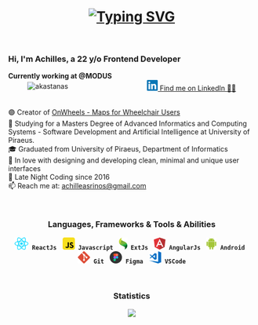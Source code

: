 <h1 align="center">
  <a href="https://git.io/typing-svg"><img src="https://readme-typing-svg.herokuapp.com?font=Roboto&weight=600&size=30&pause=1000&center=true&width=435&lines=Hello+There+%F0%9F%91%8B;I+am+Achilles;Nice+to+meet+you+%F0%9F%98%84" alt="Typing SVG" /></a>
</h1>

<br>
<p align="left"></p>
  <h3>Hi, I'm Achilles, a 22 y/o Frontend Developer</h3>
  <b>Currently working at @MODUS</b>
  <div style="display: flex; align-items: center;justify-content: space-around;">
    <img style="display: inline-block" src="https://komarev.com/ghpvc/?username=akastanas&label=Profile%20views&color=ce9927&style=flat" alt="akastanas" /> 
    &nbsp;
    <a href="https://www.linkedin.com/in/akastanas/" title="LinkedIn Profile"><img width="22" src="images/linkedin.svg"> Find me on LinkedIn 🙋‍♂️</a>
  </div>
  <br>
  
  🟣 Creator of <a href="https://github.com/AchillesKastanas/OnWheels-Maps-for-Wheelchair-Users-Beta">OnWheels - Maps for Wheelchair Users  </a>
  <br>
  📖 Studying for a Masters Degree of Advanced Informatics and Computing Systems - Software Development and Artificial Intelligence at University of Piraeus.
  <br>
  🎓 Graduated from University of Piraeus, Department of Informatics 
  <br>
  🌌 In love with designing and developing clean, minimal and unique user interfaces 
  <br>
  🌃 Late Night Coding since 2016 
  <br>
  📫 Reach me at: <a href="mailto:achilleasrinos@gmail.com">achilleasrinos@gmail.com</a>
</p>
<br>

<h3 align="center">Languages, Frameworks & Tools & Abilities</h3>
<p align="center">
  <code><img title="React" height="25" src="images/react.svg"><b> ReactJs</b></code> &nbsp;
  <code><img title="Javascript" height="25" src="images/javascript.svg"><b> Javascript</b></code> &nbsp;
  <code><img title="Ext Js" height="25" src="images/extjs.svg"><b> ExtJs</b></code> &nbsp;
  <code><img title="AngularJS" height="25" src="images/angular.svg"><b> AngularJs</b></code> &nbsp;
  <code><img title="Android" height="25" src="images/android.svg"><b> Android</b></code> &nbsp;
  <code><img title="Git" height="25" src="images/git.svg"><b> Git</b></code> &nbsp;
  <code><img title="Figma" height="25" src="images/figma.svg"><b> Figma</b></code> &nbsp;
  <code><img title="Visual Studio Code" height="25" src="images/vscode.svg"><b> VSCode</b></code>
</p>
<br>

<h3 align="center">Statistics</h3>
<p>
  <div align=center>
    <a href="https://github.com/anuraghazra/github-readme-stats" title="Go to Source">
      <img width=390 src="https://github-readme-stats.vercel.app/api?username=AchillesKastanas&show_icons=true&theme=react&border_color=61dafb&hide_border=true" />
    </a>
  </div>
</p>
